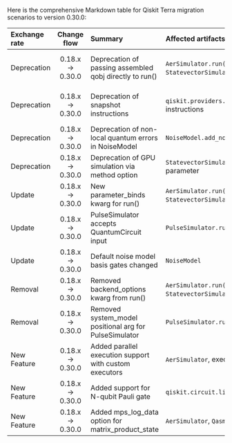 Here is the comprehensive Markdown table for Qiskit Terra migration scenarios to version 0.30.0:

| Exchange rate | Change flow | Summary | Affected artifacts | Pre-migration code | Post-migration code | Difficulty | Impact se/qse | References |
| :- | :-: | :- | :- | :- | :- | :-: | :-: | :- |
| Deprecation | 0.18.x → 0.30.0 | Deprecation of passing assembled qobj directly to run() | `AerSimulator.run()`, `QasmSimulator.run()`, `StatevectorSimulator.run()`, `UnitarySimulator.run()` | `backend.run(qobj)` | `backend.run(circuits, **run_options)` | Moderate (requires changing input format) | SE | [Release Notes](https://docs.quantum.ibm.com/api/qiskit/release-notes#0.30.0) |
| Deprecation | 0.18.x → 0.30.0 | Deprecation of snapshot instructions | `qiskit.providers.aer.extensions` snapshot instructions | `circuit.snapshot('final')` | `circuit.save_state()` | Moderate (requires replacing instructions) | QSE | [Release Notes](https://docs.quantum.ibm.com/api/qiskit/release-notes#0.30.0) |
| Deprecation | 0.18.x → 0.30.0 | Deprecation of non-local quantum errors in NoiseModel | `NoiseModel.add_nonlocal_quantum_error()` | `noise_model.add_nonlocal_quantum_error(error, gates, qubits)` | (Manual transpiler pass required) | High (requires custom implementation) | QSE | [Release Notes](https://docs.quantum.ibm.com/api/qiskit/release-notes#0.30.0) |
| Deprecation | 0.18.x → 0.30.0 | Deprecation of GPU simulation via method option | `StatevectorSimulator`, `UnitarySimulator` method parameter | `backend.set_options(method='GPU')` | `backend.set_options(device='GPU')` | Low (simple parameter change) | SE | [Release Notes](https://docs.quantum.ibm.com/api/qiskit/release-notes#0.30.0) |
| Update | 0.18.x → 0.30.0 | New parameter_binds kwarg for run() | `AerSimulator.run()`, `QasmSimulator.run()`, `StatevectorSimulator.run()`, `UnitarySimulator.run()` | `backend.run(circuit, shots=shots)` | `backend.run(circuit, shots=shots, parameter_binds=[{theta: [0, 3.14, 6.28]}])` | Moderate (new parameter syntax) | SE/QSE | [Release Notes](https://docs.quantum.ibm.com/api/qiskit/release-notes#0.30.0) |
| Update | 0.18.x → 0.30.0 | PulseSimulator accepts QuantumCircuit input | `PulseSimulator.run()` | `backend.run(schedule)` | `backend.run(circuit)` | Moderate (input type change) | SE/QSE | [Release Notes](https://docs.quantum.ibm.com/api/qiskit/release-notes#0.30.0) |
| Update | 0.18.x → 0.30.0 | Default noise model basis gates changed | `NoiseModel` | `NoiseModel(basis_gates=["id", "u3", "cx"])` | `NoiseModel(basis_gates=["id", "rz", "sx", "cx"])` | Low (parameter change) | QSE | [Release Notes](https://docs.quantum.ibm.com/api/qiskit/release-notes#0.30.0) |
| Removal | 0.18.x → 0.30.0 | Removed backend_options kwarg from run() | `AerSimulator.run()`, `QasmSimulator.run()`, `StatevectorSimulator.run()`, `UnitarySimulator.run()` | `backend.run(circuit, backend_options={...})` | `backend.run(circuit, shots=1000, noise_model=noise_model)` | Moderate (parameter restructuring) | SE | [Release Notes](https://docs.quantum.ibm.com/api/qiskit/release-notes#0.30.0) |
| Removal | 0.18.x → 0.30.0 | Removed system_model positional arg for PulseSimulator | `PulseSimulator.run()` | `backend.run(system_model, schedule)` | `backend.run(schedule)` | Low (parameter change) | SE | [Release Notes](https://docs.quantum.ibm.com/api/qiskit/release-notes#0.30.0) |
| New Feature | 0.18.x → 0.30.0 | Added parallel execution support with custom executors | `AerSimulator`, executor parameter |  | `backend = AerSimulator(max_job_size=1, executor=custom_executor)` | High (new dependency management) | SE | [Release Notes](https://docs.quantum.ibm.com/api/qiskit/release-notes#0.30.0) |
| New Feature | 0.18.x → 0.30.0 | Added support for N-qubit Pauli gate | `qiskit.circuit.library.generalized_gates.PauliGate` |  | `circuit.append(PauliGate('XYZ'), [0,1,2])` | Low (new gate support) | QSE | [Release Notes](https://docs.quantum.ibm.com/api/qiskit/release-notes#0.30.0) |
| New Feature | 0.18.x → 0.30.0 | Added mps_log_data option for matrix_product_state | `AerSimulator`, `QasmSimulator` |  | `backend.set_options(mps_log_data=True)` | Low (new option) | QSE | [Release Notes](https://docs.quantum.ibm.com/api/qiskit/release-notes#0.30.0) |